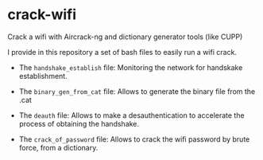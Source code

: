 # crack-wifi
Crack a wifi with Aircrack-ng and dictionary generator tools (like CUPP)

I provide in this repository a set of bash files to easily run a wifi crack.

- The `handshake_establish` file: Monitoring the network for handskake establishment.

- The `binary_gen_from_cat` file: Allows to generate the binary file from the .cat

- The `deauth` file: Allows to make a desauthentication to accelerate the process of obtaining the handshake.

- The `crack_of_password` file: Allows to crack the wifi password by brute force, from a dictionary.
